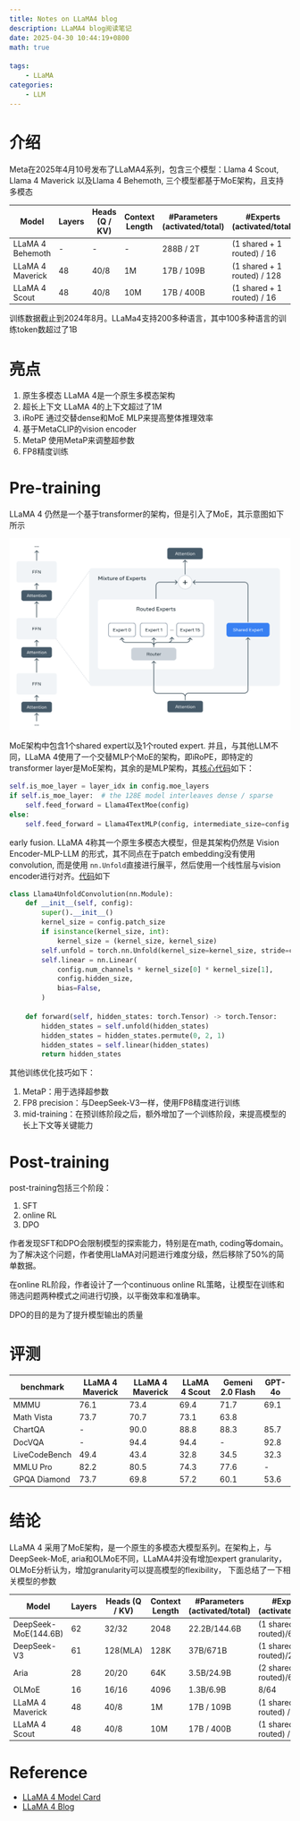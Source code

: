 ```yaml
---
title: Notes on LLaMA4 blog
description: LLaMA4 blog阅读笔记
date: 2025-04-30 10:44:19+0800
math: true

tags: 
    - LLaMA
categories:
    - LLM 
---
```


# 介绍

Meta在2025年4月10号发布了LLaMA4系列，包含三个模型：Llama 4 Scout, Llama 4 Maverick 以及Llama 4 Behemoth, 三个模型都基于MoE架构，且支持多模态

| Model | Layers | Heads (Q / KV) | Context Length | #Parameters (activated/total) | #Experts (activated/total)| #Tokens |
| ----- | ------------- | ---------- | ------------- | -------------------------- | --------------------------|-----|
| LLaMA 4 Behemoth | - |-| - | 288B / 2T | (1 shared + 1 routed) / 16 | -|
| LLaMA 4 Maverick | 48 |40/8| 1M | 17B / 109B | (1 shared + 1 routed) / 128 | ~22T |
| LLaMA 4 Scout | 48 |40/8| 10M | 17B / 400B | (1 shared + 1 routed) / 16 | ~40T |

训练数据截止到2024年8月。LLaMa4支持200多种语言，其中100多种语言的训练token数超过了1B

# 亮点

1. 原生多模态
LLaMA 4是一个原生多模态架构
2. 超长上下文
LLaMA 4的上下文超过了1M
3. iRoPE
通过交替dense和MoE MLP来提高整体推理效率
4. 基于MetaCLIP的vision encoder
5. MetaP
使用MetaP来调整超参数
6. FP8精度训练

# Pre-training

LLaMA 4 仍然是一个基于transformer的架构，但是引入了MoE，其示意图如下所示

![architecture of LLaMA 4](architecture.png)

MoE架构中包含1个shared expert以及1个routed expert. 并且，与其他LLM不同，LLaMA 4使用了一个交替MLP个MoE的架构，即iRoPE，即特定的transformer layer是MoE架构，其余的是MLP架构，其[核心代码](https://github.com/huggingface/transformers/blob/5f8d17268ced2ca5f51b0216782356b16be0d6f4/src/transformers/models/llama4/modeling_llama4.py#L380)如下：

```python
self.is_moe_layer = layer_idx in config.moe_layers
if self.is_moe_layer:  # the 128E model interleaves dense / sparse
    self.feed_forward = Llama4TextMoe(config)
else:
    self.feed_forward = Llama4TextMLP(config, intermediate_size=config.intermediate_size_mlp)
```

early fusion. LLaMA 4称其一个原生多模态大模型，但是其架构仍然是 Vision Encoder-MLP-LLM 的形式，其不同点在于patch embedding没有使用convolution, 而是使用 `nn.Unfold`直接进行展平，然后使用一个线性层与vision encoder进行对齐。[代码](https://github.com/huggingface/transformers/blob/5f8d17268ced2ca5f51b0216782356b16be0d6f4/src/transformers/models/llama4/modeling_llama4.py#L1409)如下

```python
class Llama4UnfoldConvolution(nn.Module):
    def __init__(self, config):
        super().__init__()
        kernel_size = config.patch_size
        if isinstance(kernel_size, int):
            kernel_size = (kernel_size, kernel_size)
        self.unfold = torch.nn.Unfold(kernel_size=kernel_size, stride=config.patch_size)
        self.linear = nn.Linear(
            config.num_channels * kernel_size[0] * kernel_size[1],
            config.hidden_size,
            bias=False,
        )

    def forward(self, hidden_states: torch.Tensor) -> torch.Tensor:
        hidden_states = self.unfold(hidden_states)
        hidden_states = hidden_states.permute(0, 2, 1)
        hidden_states = self.linear(hidden_states)
        return hidden_states
```

其他训练优化技巧如下：

1. MetaP：用于选择超参数
2. FP8 precision：与DeepSeek-V3一样，使用FP8精度进行训练
3. mid-training：在预训练阶段之后，额外增加了一个训练阶段，来提高模型的长上下文等关键能力

# Post-training

post-training包括三个阶段：

1. SFT
2. online RL
3. DPO

作者发现SFT和DPO会限制模型的探索能力，特别是在math, coding等domain。为了解决这个问题，作者使用LlaMA对问题进行难度分级，然后移除了50%的简单数据。

在online RL阶段，作者设计了一个continuous online RL策略，让模型在训练和筛选问题两种模式之间进行切换，以平衡效率和准确率。

DPO的目的是为了提升模型输出的质量

# 评测

|benchmark | LLaMA 4 Maverick |LLaMA 4 Maverick | LLaMA 4 Scout | Gemeni 2.0 Flash | GPT-4o |
|---| ---| ---|---|---|---|
|MMMU |76.1| 73.4 | 69.4| 71.7 | 69.1 |
|Math Vista | 73.7 | 70.7| 73.1 | 63.8 |
| ChartQA |-| 90.0 |88.8| 88.3 | 85.7|
|DocVQA | -|94.4 | 94.4| - | 92.8|
|LiveCodeBench|49.4| 43.4 |32.8| 34.5 | 32.3|
|MMLU Pro|82.2 |80.5 | 74.3| 77.6| -|
|GPQA Diamond|73.7| 69.8 |57.2| 60.1|53.6|

# 结论

LLaMA 4 采用了MoE架构，是一个原生的多模态大模型系列。在架构上，与DeepSeek-MoE, aria和OLMoE不同，LLaMA4并没有增加expert granularity，OLMoE分析认为，增加granularity可以提高模型的flexibility，
下面总结了一下相关模型的参数

| Model | Layers | Heads (Q / KV) | Context Length | #Parameters (activated/total) | #Experts (activated/total)| #Tokens |
| ----- | ------------- | ---------- | ------------- | -------------------------- | --------------------------|-----|
|DeepSeek-MoE(144.6B)|62|32/32|2048|22.2B/144.6B|(1 shared + 7 routed)/64|245B|
|DeepSeek-V3|61|128(MLA)|128K|37B/671B|(1 shared + 8 routed)/257|14.8T|
|Aria|28|20/20|64K|3.5B/24.9B|(2 shared+ 6 routed)/66|6.4T(text)|
|OLMoE|16|16/16|4096|1.3B/6.9B|8/64|5T|
| LLaMA 4 Maverick | 48 |40/8| 1M | 17B / 109B | (1 shared + 1 routed) / 128 | ~22T |
| LLaMA 4 Scout | 48 |40/8| 10M | 17B / 400B | (1 shared + 1 routed) / 16 | ~40T |

# Reference

- [LLaMA 4 Model Card](https://github.com/meta-llama/llama-models/blob/main/models/llama4/MODEL_CARD.md)
- [LLaMA 4 Blog](https://ai.meta.com/blog/llama-4-multimodal-intelligence/)
